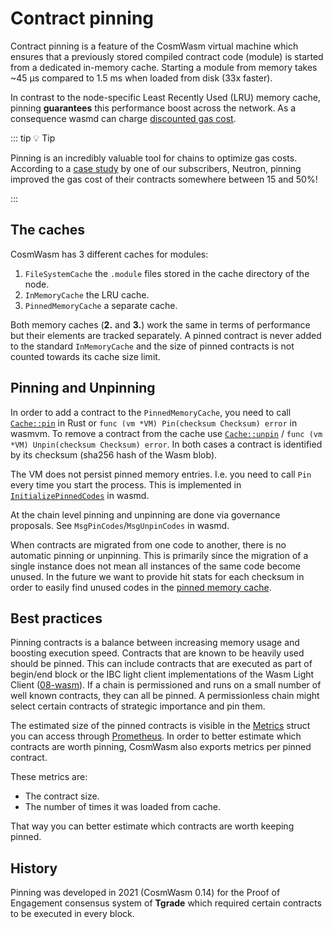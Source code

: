 [neutron-case-study]: https://medium.com/confio/neutron-case-study-optimizing-gas-usage-with-contract-pinning-5970a109c706
[`cache::pin`]: https://docs.rs/cosmwasm-vm/latest/cosmwasm_vm/struct.Cache.html#method.pin
[`InitializePinnedCodes`]: https://github.com/CosmWasm/wasmd/blob/v0.50.0/x/wasm/keeper/keeper.go#L1011-L1028
[discounted gas cost]: https://github.com/CosmWasm/wasmd/pull/1799
[pinned memory cache]: https://github.com/CosmWasm/cosmwasm/issues/2034
[Prometheus]: https://prometheus.io/
[metrics]: https://github.com/CosmWasm/wasmvm/blob/v2.0.0-rc.2/types/types.go#L174-L185
[`cache::unpin`]: https://docs.rs/cosmwasm-vm/latest/cosmwasm_vm/struct.Cache.html#method.unpin
[08-wasm]: https://github.com/cosmos/ibc-go/tree/main/modules/light-clients/08-wasm

<SectionLabel chapter="core" section="architecture"></SectionLabel>

# Contract pinning

Contract pinning is a feature of the CosmWasm virtual machine which ensures that a previously stored
compiled contract code (module) is started from a dedicated in-memory cache. Starting a module from
memory takes ~45 µs compared to 1.5 ms when loaded from disk (33x faster).

In contrast to the node-specific Least Recently Used (LRU) memory cache, pinning **guarantees** this
performance boost across the network. As a consequence wasmd can charge [discounted gas cost].

::: tip :bulb: Tip

Pinning is an incredibly valuable tool for chains to optimize gas costs.
According to a [case study][neutron-case-study] by one of our subscribers, Neutron, pinning improved
the gas cost of their contracts somewhere between 15 and 50%!
 
:::

## The caches

CosmWasm has 3 different caches for modules:

1. `FileSystemCache` the `.module` files stored in the cache directory of the node.
2. `InMemoryCache` the LRU cache.
3. `PinnedMemoryCache` a separate cache.

Both memory caches (**2.** and **3.**) work the same in terms of performance but their elements
are tracked separately. A pinned contract is never added to the standard `InMemoryCache`
and the size of pinned contracts is not counted towards its cache size limit.

## Pinning and Unpinning

In order to add a contract to the `PinnedMemoryCache`, you need to call [`Cache::pin`] in Rust or
`func (vm *VM) Pin(checksum Checksum) error` in wasmvm. To remove a contract from the cache use
[`Cache::unpin`] / `func (vm *VM) Unpin(checksum Checksum) error`. In both cases a contract is
identified by its checksum (sha256 hash of the Wasm blob).

The VM does not persist pinned memory entries. I.e. you need to call `Pin` every time you start the
process. This is implemented in [`InitializePinnedCodes`] in wasmd.

At the chain level pinning and unpinning are done via governance proposals. See
`MsgPinCodes`/`MsgUnpinCodes` in wasmd.

When contracts are migrated from one code to another, there is no automatic pinning or unpinning.
This is primarily since the migration of a single instance does not mean all instances of the same
code become unused. In the future we want to provide hit stats for each checksum in order to easily
find unused codes in the [pinned memory cache].

## Best practices

Pinning contracts is a balance between increasing memory usage and boosting execution speed.
Contracts that are known to be heavily used should be pinned. This can include contracts that are
executed as part of begin/end block or the IBC light client implementations of the Wasm Light Client
([08-wasm]). If a chain is permissioned and runs on a small number of well known contracts, they can
all be pinned. A permissionless chain might select certain contracts of strategic importance and pin
them.

The estimated size of the pinned contracts is visible in the [Metrics] struct you can access through
[Prometheus]. In order to better estimate which contracts are worth pinning, CosmWasm also exports
metrics per pinned contract.

These metrics are:

- The contract size.
- The number of times it was loaded from cache.

That way you can better estimate which contracts are worth keeping pinned.

## History

Pinning was developed in 2021 (CosmWasm 0.14) for the Proof of Engagement consensus system
of **Tgrade** which required certain contracts to be executed in every block.
